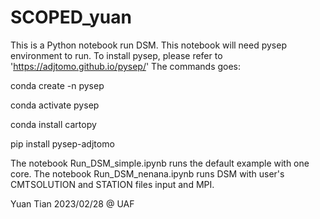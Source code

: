 # SCOPED_yuan
This is a Python notebook run DSM. This notebook will need pysep environment to run. 
To install pysep, please refer to 'https://adjtomo.github.io/pysep/'
The commands goes: 

conda create -n pysep

conda activate pysep

conda install cartopy

pip install pysep-adjtomo

The notebook Run_DSM_simple.ipynb runs the default example with one core. 
The notebook Run_DSM_nenana.ipynb runs DSM with user's CMTSOLUTION and STATION files input and MPI.

Yuan Tian 2023/02/28 @ UAF
